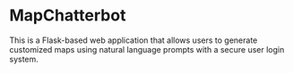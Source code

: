 # MapChatterbot
This is a Flask-based web application that allows users to generate customized maps using natural language prompts with a secure user login system.
